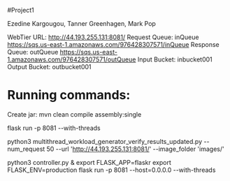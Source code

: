 #Project1

Ezedine Kargougou, Tanner Greenhagen, Mark Pop

WebTier URL: http://44.193.255.131:8081/
Request Queue: inQueue	https://sqs.us-east-1.amazonaws.com/976428307571/inQueue
Response Queue: outQueue https://sqs.us-east-1.amazonaws.com/976428307571/outQueue
Input Bucket: inbucket001
Output Bucket: outbucket001


# Running commands:
Create jar: mvn clean compile assembly:single

flask run -p 8081 --with-threads

python3 multithread_workload_generator_verify_results_updated.py --num_request 50 --url 'http://44.193.255.131:8081/' --image_folder 'images/'

python3 controller.py &
export FLASK_APP=flaskr
export FLASK_ENV=production
flask run -p 8081 --host=0.0.0.0 --with-threads
